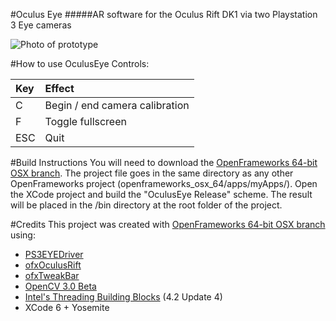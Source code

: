 #Oculus Eye
#####AR software for the Oculus Rift DK1 via two Playstation 3 Eye cameras

![Photo of prototype](http://i.imgur.com/MxHzK2b.jpg)

#How to use OculusEye
Controls:

| Key    |  Effect                          |
|:------ |:-------------------------------- |
| C      |  Begin / end camera calibration  |
| F      |  Toggle fullscreen               |
| ESC    |  Quit                            |

#Build Instructions
You will need to download the [OpenFrameworks 64-bit OSX branch](https://github.com/NickHardeman/openframeworks_osx_64). The project file goes in the same directory as any other OpenFrameworks project (openframeworks_osx_64/apps/myApps/). Open the XCode project and build the "OculusEye Release" scheme. The result will be placed in the /bin directory at the root folder of the project.

#Credits
This project was created with [OpenFrameworks 64-bit OSX branch](https://github.com/NickHardeman/openframeworks_osx_64) using:
- [PS3EYEDriver](https://github.com/inspirit/PS3EYEDriver)
- [ofxOculusRift](https://github.com/andreasmuller/ofxOculusRift)
- [ofxTweakBar](https://github.com/roxlu/ofxTweakbar)
- [OpenCV 3.0 Beta](http://opencv.org/)
- [Intel's Threading Building Blocks](https://www.threadingbuildingblocks.org/) (4.2 Update 4)
- XCode 6 + Yosemite